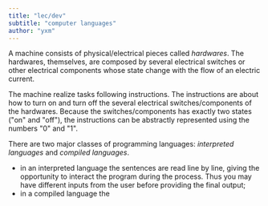```yaml
---
title: "lec/dev"
subtitle: "computer languages"
author: "yxm"
---
```


A machine consists of physical/electrical pieces called *hardwares*. The hardwares, themselves, are composed
by several electrical switches or other electrical components whose state change with the flow of an electric
current. 

The machine realize tasks following instructions. The instructions are about how to turn on and turn off the
several electrical switches/components of the hardwares. Because the switches/components has exactly two
states ("on" and "off"), the instructions can be abstractly represented using the numbers "0" and "1".

There are two major classes of programming languages: *interpreted languages* and *compiled languages*. 

* in an interpreted language the sentences are read line by line, giving the opportunity to interact the
  program during the process. Thus you may have different inputs from the user before providing the final
  output;
* in a compiled language the 
